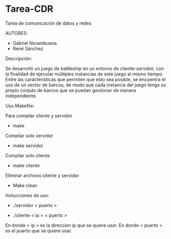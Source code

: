 # Tarea-CDR
Tarea de comunicación de datos y redes


AUTORES:

- Gabriel Norambuena
- René Sánchez

Descripción:

Se desarrolló un juego de battleship en un entorno de cliente-servidor, con la finalidad de ejecutar múltiples instancias de este juego al mismo tiempo. Entre las carácterísticas que permiten que esto sea posible, se encuentra el uso de un vector de barcos, de modo que cada instancia del juego tenga su propio conjuto de barcos que se puedan gestionar de manera independiente.

Uso Makefile:

Para compilar cliente y servidor
- make

Compilar solo servidor
- make servidor

Compilar solo cliente
- make cliente

Eliminar archivos cliente y servidor
- Make clean

Instucciones de uso:

- ./servidor < puerto >

- ./cliente < ip > < puerto >

En donde < ip > es la direccion ip que se quiere usar.
En donde < puerto > es el puerto que se quiere usar.
